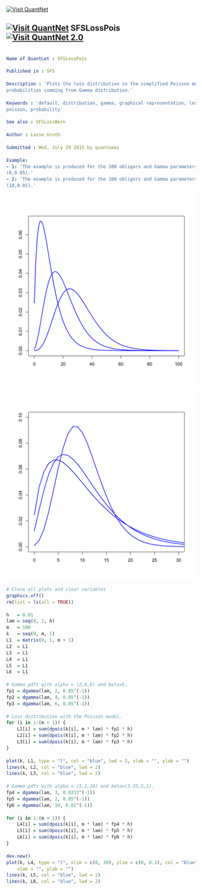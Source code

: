 
[<img src="https://github.com/QuantLet/Styleguide-and-Validation-procedure/blob/master/pictures/banner.png" alt="Visit QuantNet">](http://quantlet.de/index.php?p=info)

## [<img src="https://github.com/QuantLet/Styleguide-and-Validation-procedure/blob/master/pictures/qloqo.png" alt="Visit QuantNet">](http://quantlet.de/) **SFSLossPois** [<img src="https://github.com/QuantLet/Styleguide-and-Validation-procedure/blob/master/pictures/QN2.png" width="60" alt="Visit QuantNet 2.0">](http://quantlet.de/d3/ia)

```yaml

Name of QuantLet : SFSLossPois

Published in : SFS

Description : 'Plots the loss distribution in the simplified Poisson model with default
probabilities comming from Gamma distribution.'

Keywords : 'default, distribution, gamma, graphical representation, loss-distribution, plot,
poisson, probability'

See also : SFSLossBern

Author : Lasse Groth

Submitted : Wed, July 29 2015 by quantomas

Example: 
- 1: 'The example is produced for the 100 obligors and Gamma parameters: (2,0.05), (4,0.05),
(6,0.05).'
- 2: 'The example is produced for the 100 obligors and Gamma parameters: (3,0.0333), (2,0.05),
(10,0.01).'

```

![Picture1](SFSLossPois_1-1.png)

![Picture2](SFSLossPois_2-1.png)


```r
# Close all plots and clear variables
graphics.off()
rm(list = ls(all = TRUE))

h   = 0.01
lam = seq(0, 1, h)
m   = 100
k   = seq(0, m, 1)
L1  = matrix(0, 1, m + 1)
L2  = L1
L3  = L1
L4  = L1
L5  = L1
L6  = L1

# Gamma pdfs with alpha = (2,4,6) and beta=5.
fp1 = dgamma(lam, 2, 0.05^(-1))
fp2 = dgamma(lam, 4, 0.05^(-1))
fp3 = dgamma(lam, 6, 0.05^(-1))

# Loss distribution with the Poisson model.
for (i in 1:(m + 1)) {
    L1[i] = sum(dpois(k[i], m * lam) * fp1 * h)
    L2[i] = sum(dpois(k[i], m * lam) * fp2 * h)
    L3[i] = sum(dpois(k[i], m * lam) * fp3 * h)
}

plot(k, L1, type = "l", col = "blue", lwd = 2, xlab = "", ylab = "")
lines(k, L2, col = "blue", lwd = 2)
lines(k, L3, col = "blue", lwd = 2)

# Gamma pdfs with alpha = (3,2,10) and beta=(3.33,5,1).
fp4 = dgamma(lam, 3, 0.0333^(-1))
fp5 = dgamma(lam, 2, 0.05^(-1))
fp6 = dgamma(lam, 10, 0.01^(-1))

for (i in 1:(m + 1)) {
    L4[i] = sum(dpois(k[i], m * lam) * fp4 * h)
    L5[i] = sum(dpois(k[i], m * lam) * fp5 * h)
    L6[i] = sum(dpois(k[i], m * lam) * fp6 * h)
}

dev.new()
plot(k, L4, type = "l", xlim = c(0, 30), ylim = c(0, 0.1), col = "blue", lwd = 2, 
    xlab = "", ylab = "")
lines(k, L5, col = "blue", lwd = 2)
lines(k, L6, col = "blue", lwd = 2) 

```
